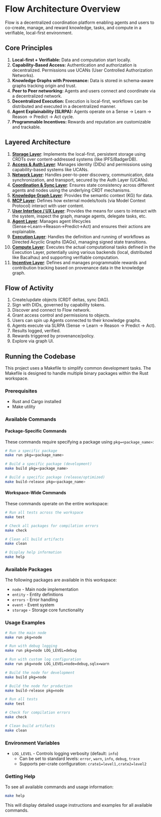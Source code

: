 # Flow Architecture Overview

Flow is a decentralized coordination platform enabling agents and users to co-create, manage, and reward knowledge, tasks, and compute in a verifiable, local-first environment.


## Core Principles

1.  **Local-first + Verifiable:** Data and computation start locally.
2.  **Capability-Based Access:** Authentication and authorization is decentralized. Permissions use UCANs (User Controlled Authorization Networks).
3.  **Knowledge Graphs with Provenance:** Data is stored in schema-aware graphs tracking origin and trust.
4.  **Peer to Peer networking:** Agents and users connect and coordinate via a decentralized network.
5.  **Decentralized Execution:** Execution is local-first, workflows can be distributed and executed in a decentralized manner.
6.  **Agent Explainability (SLRPA):** Agents operate on a Sense → Learn → Reason → Predict → Act cycle.
7.  **Programmable Incentives:** Rewards and reputation are customizable and trackable.


## Layered Architecture

1.  [**Storage Layer**](./specs/01_storage_layer.md): Implements the local-first, persistent storage using CRDTs over content-addressed systems (like IPFS/BadgerDB).
2.  [**Access & Auth Layer**](./specs/02_access_auth_layer.md): Manages identity (DIDs) and permissions using capability-based systems like UCANs.
3.  [**Network Layer**](./specs/03_network_layer.md): Handles peer-to-peer discovery, communication, data synchronization, and transport, secured by the Auth Layer (UCANs).
4.  [**Coordination & Sync Layer**](./specs/04_coordination_sync_layer.md): Ensures state consistency across different agents and nodes using the underlying CRDT mechanisms.
5.  [**Knowledge Graph Layer**](./specs/05_knowledge_graph.md): Provides the semantic context (KG) for data.
6. [**MCP Layer**](./specs/06_mcp.md): Defines how external models/tools (via Model Context Protocol) interact with user content.
7.  [**User Interface / UX Layer**](./specs/07_ui_ux_layer.md): Provides the means for users to interact with the system, inspect the graph, manage agents, delegate tasks, etc.
8.  [**Agent Layer**](./specs/08_agent_layer.md): Manages agent lifecycles (Sense→Learn→Reason→Predict→Act) and ensures their actions are explainable.
9.  [**Execution Layer**](./specs/09_execution_layer.md): Handles the definition and running of workflows as Directed Acyclic Graphs (DAGs), managing signed state transitions.
10.  [**Compute Layer**](./specs/10_compute_layer.md): Executes the actual computational tasks defined in the Execution Layer, potentially using various backends (local, distributed like Bacalhau) and supporting verifiable computation.
11. [**Incentive Layer**](./specs/11_incentive_layer.md): Defines and manages programmable rewards and contribution tracking based on provenance data in the knowledge graph.


## Flow of Activity

1.  Create/update objects (CRDT deltas, sync DAG).
2.  Sign with DIDs, governed by capability tokens.
3.  Discover and connect to Flow network.
4.  Grant access control and permissions to objects.
5.  Users can spin up Agents connected to their knowledge graphs. 
6.  Agents execute via SLRPA (Sense → Learn → Reason → Predict → Act).
7.  Results logged, verified.
8.  Rewards triggered by provenance/policy.
9.  Explore via graph UI.





## Running the Codebase

This project uses a Makefile to simplify common development tasks. The Makefile is designed to handle multiple binary packages within the Rust workspace.

### Prerequisites

- Rust and Cargo installed
- Make utility

### Available Commands

#### Package-Specific Commands

These commands require specifying a package using `pkg=<package_name>`:

```bash
# Run a specific package
make run pkg=<package_name>

# Build a specific package (development)
make build pkg=<package_name>

# Build a specific package (release/optimized)
make build-release pkg=<package_name>
```

#### Workspace-Wide Commands

These commands operate on the entire workspace:

```bash
# Run all tests across the workspace
make test

# Check all packages for compilation errors
make check

# Clean all build artifacts
make clean

# Display help information
make help
```

### Available Packages

The following packages are available in this workspace:

- `node` - Main node implementation
- `entity` - Entity definitions
- `errors` - Error handling
- `event` - Event system
- `storage` - Storage core functionality

### Usage Examples

```bash
# Run the main node
make run pkg=node

# Run with debug logging
make run pkg=node LOG_LEVEL=debug

# Run with custom log configuration
make run pkg=node LOG_LEVEL=node=debug,sqlx=warn

# Build the node for development
make build pkg=node

# Build the node for production
make build-release pkg=node

# Run all tests
make test

# Check for compilation errors
make check

# Clean build artifacts
make clean
```

### Environment Variables

- `LOG_LEVEL` - Controls logging verbosity (default: `info`)
  - Can be set to standard levels: `error`, `warn`, `info`, `debug`, `trace`
  - Supports per-crate configuration: `crate1=level1,crate2=level2`

### Getting Help

To see all available commands and usage information:

```bash
make help
```

This will display detailed usage instructions and examples for all available commands.

